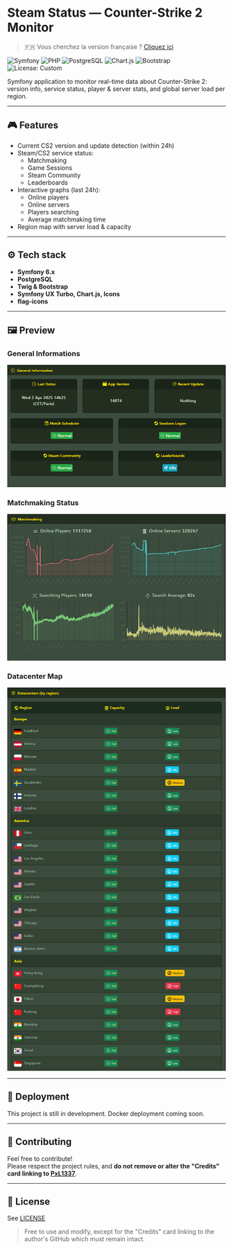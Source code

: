 # Steam Status — Counter-Strike 2 Monitor

> 🇫🇷 Vous cherchez la version française ? [Cliquez ici](README.md)

![Symfony](https://img.shields.io/badge/Symfony-6.x-black?logo=symfony)
![PHP](https://img.shields.io/badge/PHP-8.2-blue?logo=php)
![PostgreSQL](https://img.shields.io/badge/PostgreSQL-15-blue?logo=postgresql)
![Chart.js](https://img.shields.io/badge/Chart.js-UX-red?logo=chartdotjs)
![Bootstrap](https://img.shields.io/badge/Bootstrap-5-purple?logo=bootstrap)
![License: Custom](https://img.shields.io/badge/License-Custom-lightgrey)

Symfony application to monitor real-time data about Counter-Strike 2: version info, service status, player & server stats, and global server load per region.

---

## 🎮 Features

- Current CS2 version and update detection (within 24h)
- Steam/CS2 service status:
  - Matchmaking
  - Game Sessions
  - Steam Community
  - Leaderboards
- Interactive graphs (last 24h):
  - Online players
  - Online servers
  - Players searching
  - Average matchmaking time
- Region map with server load & capacity

---

## ⚙️ Tech stack

- **Symfony 6.x**
- **PostgreSQL**
- **Twig & Bootstrap**
- **Symfony UX Turbo, Chart.js, Icons**
- **flag-icons**

---

## 🖼️ Preview

### General Informations

![General Informations](Docs/Assets/Readme/EN/General_Informations.png)

### Matchmaking Status

![Matchmaking](Docs/Assets/Readme/EN/Matchmaking.png)

### Datacenter Map

![Datacenters](Docs/Assets/Readme/EN/Datacenters.png)

---

## 🚧 Deployment

This project is still in development. Docker deployment coming soon.

---

## 🤝 Contributing

Feel free to contribute!  
Please respect the project rules, and **do not remove or alter the "Credits" card linking to [PxL1337](https://github.com/PxL1337)**.

---

## 📄 License

See [LICENSE](LICENSE)  
> Free to use and modify, except for the "Credits" card linking to the author's GitHub which must remain intact.
